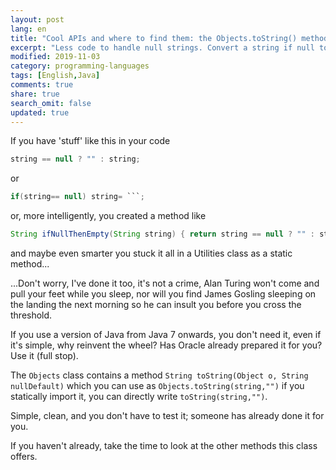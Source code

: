 ```yaml
---
layout: post
lang: en
title: "Cool APIs and where to find them: the Objects.toString() method"
excerpt: "Less code to handle null strings. Convert a string if null to an empty string."
modified: 2019-11-03
category: programming-languages
tags: [English,Java]
comments: true
share: true
search_omit: false
updated: true
---
```

If you have 'stuff' like this in your code 
```java
string == null ? "" : string;
```
or
```java
if(string== null) string= ```;
```
or, more intelligently, you created a method like
```java
String ifNullThenEmpty(String string) { return string == null ? "" : string;}
```
and maybe even smarter you stuck it all in a Utilities class as a static method...

...Don't worry, I've done it too, it's not a crime, Alan Turing won't come and pull your feet while you sleep, nor will you find James Gosling sleeping on the landing the next morning so he can insult you before you cross the threshold.

If you use a version of Java from Java 7 onwards, you don't need it, even if it's simple, why reinvent the wheel? Has Oracle already prepared it for you? Use it (full stop). 

The `Objects` class contains a method `String toString(Object o, String nullDefault)`
which you can use as `Objects.toString(string,"")` if you statically import it, you can directly write `toString(string,"")`.

Simple, clean, and you don't have to test it; someone has already done it for you.

If you haven't already, take the time to look at the other methods this class offers.